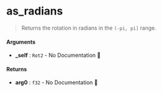 # as\_radians

>  Returns the rotation in radians in the `(-pi, pi]` range.

#### Arguments

- **\_self** : `Rot2` \- No Documentation 🚧

#### Returns

- **arg0** : `f32` \- No Documentation 🚧